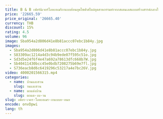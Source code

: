 ```yaml
---
title: B & B เฟอร์นิเจอร์โลหะอเมริกาแบบย้อนยุคโซฟาสไตล์อุตสาหกรรมทำจากสเตนเลสแบบสร้างสรรค์กลางโบราณ
price: '22665.59'
price_original: '26665.40'
currency: THB
discount: 15%
rating: 4.5
volume: 96
image: Sba954a2d806d41e8b81accc07ebc1b84y.jpg
images:
  - Sba954a2d806d41e8b81accc07ebc1b84y.jpg
  - S83309ac1214a4d3c94b9ede07f595c51o.jpg
  - Sd3d5e24f6f4e47a692a78613dfc668b7W.jpg
  - Sb40411430bcc45e0bdb7208275b69e7fl.jpg
  - S736eacb8d6c6419296c53217a4e7bc26V.jpg
video: 4000201566315.mp4
categories:
  - name: บ้านและสวน
    slug: านและสวน
  - name: ตกแต่งบ้าน
    slug: ตกแต-งบ-าน
slug: เฟอร-เจอร-โลหะอเมร-กาแบบย-อนย
encode: onvDpwi
lang: th
---
```

  